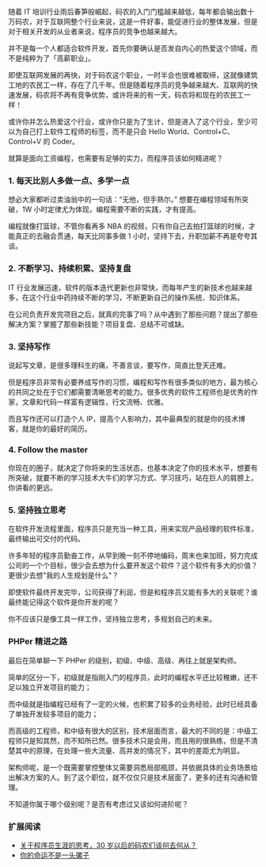 随着 IT 培训行业雨后春笋般崛起，码农的入门门槛越来越低，每年都会输出数十万码农，对于互联网整个行业来说，这是一件好事，能促进行业的整体发展，但是对于相关开发的从业者来说，程序员的竞争也越来越大。

并不是每一个人都适合软件开发，首先你要确认是否发自内心的热爱这个领域，而不是纯粹为了「高薪职业」。

即使互联网发展的再快，对于码农这个职业，一时半会也很难被取缔，这就像建筑工地的农民工一样，存在了几千年。但是随着程序员的竞争越来越大、互联网的快速发展，码农将不再有竞争优势，或许将来的有一天，码农将和现在的农民工一样！

或许你并怎么热爱这个行业，或许你只是为了生计，但是进入了这个行业，至少可以为自己打上软件工程师的标签，而不是只会 Hello World、Control+C、Control+V 的 Coder。

就算是面向工资编程，也需要有足够的实力，而程序员该如何精进呢？

### 1. 每天比别人多做一点、多学一点

想必大家都听过卖油翁中的一句话：“无他，但手熟尔。” 想要在编程领域有所突破，1W 小时定律尤为体现，编程需要不断的实践，才有提高。

编程就像打篮球，不管你看再多 NBA 的视频，只有你自己去拍打篮球的时候，才能真正的去融会贯通，每天比同事多做 1 小时，坚持下去，升职加薪不再是夸夸其谈。

### 2. 不断学习、持续积累、坚持复盘

IT 行业发展迅速，软件的版本迭代更新也非常快，而每年产生的新技术也越来越多，在这个行业中药持续不断的学习，不断更新自己的操作系统、知识体系。

在公司负责开发完项目之后，就真的完事了吗？从中遇到了那些问题？提出了那些解决方案？掌握了那些新技能？项目复盘、总结不可或缺。

### 3. 坚持写作

说起写文章，是很多理科生的痛，不善言谈，要写作，简直比登天还难。

但是程序员非常有必要养成写作的习惯，编程和写作有很多类似的地方，最为核心的共同之处在于它们都需要清晰思考的能力。很多优秀的软件工程师也是优秀的作家，文章和代码一样富有逻辑性，行文流畅、优雅。

而且写作还可以打造个人 IP，提高个人影响力，其中最典型的就是你的技术博客，就是你的最好的简历。

### 4. Follow the master

你现在的圈子，就决定了你将来的生活状态，也基本决定了你的技术水平，想要有所突破，就要不断的学习技术大牛们的学习方式、学习技巧，站在巨人的肩膀上，你讲看的更远。

### 5. 坚持独立思考

在软件开发流程里面，程序员只是充当一种工具，用来实现产品经理的软件标准，最终输出可交付的代码。

许多年轻的程序员勤奋工作，从早到晚一刻不停地编码，周末也来加班，努力完成公司的一个个目标，很少会去想为什么要开发这个软件？这个软件有多大的价值？更很少去想"我的人生规划是什么"？

即使软件最终开发完毕，公司获得了利润，但是和程序员又能有多大的关联呢？谁最终能记得这个软件是你开发的呢？

你不应该只是像工具一样工作，坚持独立思考，多规划自己的未来。

### PHPer 精进之路

最后在简单聊一下 PHPer 的级别，初级、中级、高级、再往上就是架构师。

简单的区分一下，初级就是指刚入门的程序员，此时的编程水平还比较稚嫩，还不足以独立开发项目的能力；

而中级就是指编程已经有了一定的火候，也积累了较多的业务经验，此时已经具备了单独开发较多项目的能力；

而高级的工程师，和中级有很大的区别，技术层面而言，最大的不同的是：中级工程师只是知其然，而不知所已然。很多技术只是会用，而且用的很熟练，但是不清楚其中的原理，在处理一些大流量、高并发的情况下，其中的差距尤为明显。

架构师呢，是一个既需要掌控整体又需要洞悉局部瓶颈，并依据具体的业务场景给出解决方案的人。到了这个职位，就不仅仅只是技术层面了，更多的还有沟通和管理。

不知道你属于哪个级别呢？是否有考虑过又该如何进阶呢？

### 扩展阅读

- [关于程序员生涯的思考，30 岁以后的码农们该何去何从？](https://www.jianshu.com/p/7e68484a7811)
- [你的命运不是一头骡子](http://www.ruanyifeng.com/blog/2016/06/your-destiny-is-not-like-a-mule.html)